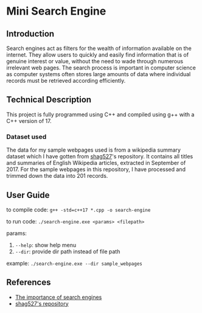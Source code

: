 # Mini Search Engine

## Introduction

Search engines act as filters for the wealth of information available on the internet. They allow users to quickly and easily find information that is of genuine interest or value, without the need to wade through numerous irrelevant web pages. The search process is important in computer science as computer systems often stores large amounts of data where individual records must be retrieved according efficiently.

## Technical Description

This project is fully programmed using C++ and compiled using g++ with a C++ version of 17.

### Dataset used

The data for my sample webpages used is from a wikipedia summary dataset which I have gotten from [shag527](https://github.com/shag527/Mini-Search-Engine)'s repository. It contains all titles and summaries of English Wikipedia articles, extracted in September of 2017. For the sample webpages in this repository, I have processed and trimmed down the data into 201 records.

## User Guide

to compile code:
`g++ -std=c++17 *.cpp -o search-engine`

to run code:
`./search-engine.exe <params> <filepath>`

params:

1. `--help`: show help menu
2. `--dir`: provide dir path instead of file path

example: `./search-engine.exe --dir sample_webpages`

## References

- [The importance of search engines](https://www.inetasia.com/resources/articles-the-importance-of-search-engines.html)
- [shag527's repository](https://github.com/shag527/Mini-Search-Engine)
